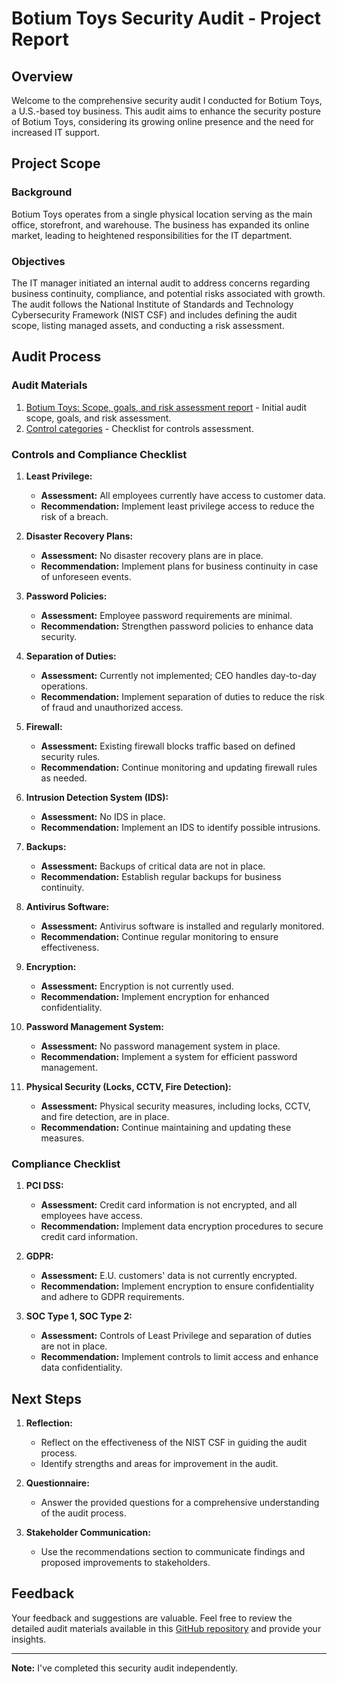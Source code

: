 # Botium Toys Security Audit - Project Report

## Overview

Welcome to the comprehensive security audit I conducted for Botium Toys, a U.S.-based toy business. This audit aims to enhance the security posture of Botium Toys, considering its growing online presence and the need for increased IT support.

## Project Scope

### Background

Botium Toys operates from a single physical location serving as the main office, storefront, and warehouse. The business has expanded its online market, leading to heightened responsibilities for the IT department.

### Objectives

The IT manager initiated an internal audit to address concerns regarding business continuity, compliance, and potential risks associated with growth. The audit follows the National Institute of Standards and Technology Cybersecurity Framework (NIST CSF) and includes defining the audit scope, listing managed assets, and conducting a risk assessment.

## Audit Process

### Audit Materials

1. [Botium Toys: Scope, goals, and risk assessment report](#) - Initial audit scope, goals, and risk assessment.
2. [Control categories](#) - Checklist for controls assessment.

### Controls and Compliance Checklist

1. **Least Privilege:**
   - **Assessment:** All employees currently have access to customer data.
   - **Recommendation:** Implement least privilege access to reduce the risk of a breach.

2. **Disaster Recovery Plans:**
   - **Assessment:** No disaster recovery plans are in place.
   - **Recommendation:** Implement plans for business continuity in case of unforeseen events.

3. **Password Policies:**
   - **Assessment:** Employee password requirements are minimal.
   - **Recommendation:** Strengthen password policies to enhance data security.

4. **Separation of Duties:**
   - **Assessment:** Currently not implemented; CEO handles day-to-day operations.
   - **Recommendation:** Implement separation of duties to reduce the risk of fraud and unauthorized access.

5. **Firewall:**
   - **Assessment:** Existing firewall blocks traffic based on defined security rules.
   - **Recommendation:** Continue monitoring and updating firewall rules as needed.

6. **Intrusion Detection System (IDS):**
   - **Assessment:** No IDS in place.
   - **Recommendation:** Implement an IDS to identify possible intrusions.

7. **Backups:**
   - **Assessment:** Backups of critical data are not in place.
   - **Recommendation:** Establish regular backups for business continuity.

8. **Antivirus Software:**
   - **Assessment:** Antivirus software is installed and regularly monitored.
   - **Recommendation:** Continue regular monitoring to ensure effectiveness.

9. **Encryption:**
   - **Assessment:** Encryption is not currently used.
   - **Recommendation:** Implement encryption for enhanced confidentiality.

10. **Password Management System:**
    - **Assessment:** No password management system in place.
    - **Recommendation:** Implement a system for efficient password management.

11. **Physical Security (Locks, CCTV, Fire Detection):**
    - **Assessment:** Physical security measures, including locks, CCTV, and fire detection, are in place.
    - **Recommendation:** Continue maintaining and updating these measures.

### Compliance Checklist

1. **PCI DSS:**
   - **Assessment:** Credit card information is not encrypted, and all employees have access.
   - **Recommendation:** Implement data encryption procedures to secure credit card information.

2. **GDPR:**
   - **Assessment:** E.U. customers' data is not currently encrypted.
   - **Recommendation:** Implement encryption to ensure confidentiality and adhere to GDPR requirements.

3. **SOC Type 1, SOC Type 2:**
   - **Assessment:** Controls of Least Privilege and separation of duties are not in place.
   - **Recommendation:** Implement controls to limit access and enhance data confidentiality.

## Next Steps

1. **Reflection:**
   - Reflect on the effectiveness of the NIST CSF in guiding the audit process.
   - Identify strengths and areas for improvement in the audit.

2. **Questionnaire:**
   - Answer the provided questions for a comprehensive understanding of the audit process.

3. **Stakeholder Communication:**
   - Use the recommendations section to communicate findings and proposed improvements to stakeholders.

## Feedback

Your feedback and suggestions are valuable. Feel free to review the detailed audit materials available in this [GitHub repository](https://github.com/JustinAntunes-Cardoso/Botium-Toys-Security-Audit) and provide your insights.

---

**Note:** I've completed this security audit independently.

